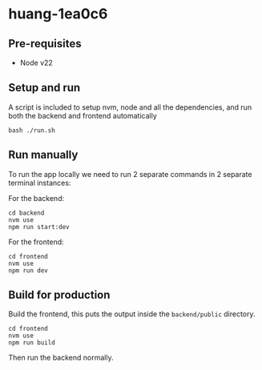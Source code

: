 # huang-1ea0c6

## Pre-requisites
- Node v22

## Setup and run

A script is included to setup nvm, node and all the dependencies, and run both the backend and frontend automatically
```
bash ./run.sh
```

## Run manually

To run the app locally we need to run 2 separate commands in 2 separate terminal instances:

For the backend:

```
cd backend
nvm use
npm run start:dev
```

For the frontend:

```
cd frontend
nvm use
npm run dev
```

## Build for production

Build the frontend, this puts the output inside the `backend/public` directory.

```
cd frontend
nvm use
npm run build
```

Then run the backend normally.